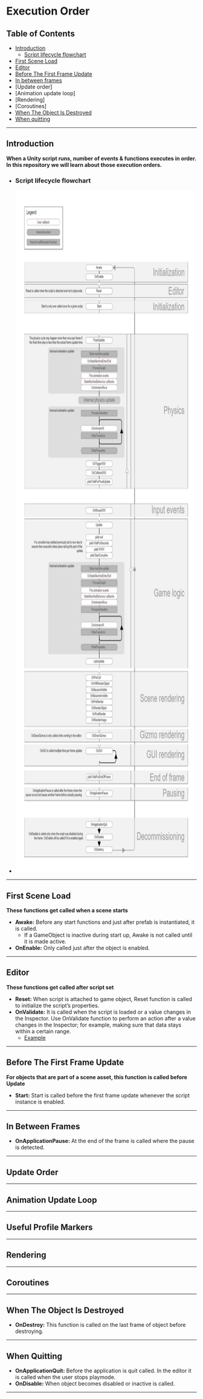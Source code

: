 # Execution Order

## Table of Contents

- [Introduction](#Introduction)
    - [Script lifecycle flowchart](#Script-lifecycle-flowchart)
- [First Scene Load](#First-Scene-Load)
- [Editor](#Editor)
- [Before The First Frame Update](#Before-The-First-Frame-Update)
- [In between frames](#in-between-frames)
- [Update order]
- [Animation update loop]
- [Rendering]
- [Coroutines]
- [When The Object Is Destroyed](#when-the-object-is-destroyed)
- [When quitting](#when-quitting)
---
## Introduction
**When a Unity script runs, number of events & functions executes in order. In this repository we will learn about those execution orders.**
- ### Script lifecycle flowchart
- <img src="images/execution-order-flowchart.png" width="800px" height="1800px">
---
## First Scene Load

**These functions get called when a scene starts**

- **Awake:** Before any start functions and just after prefab is instantiated, it is called.
    - If a GameObject is inactive during start up, Awake is not called until it is made active.
- **OnEnable:** Only called just after the object is enabled.
---
## Editor

**These functions get called after script set**

- **Reset:** When script is attached to game object, Reset function is called to initialize the script’s properties.
- **OnValidate:** It is called when the script is loaded or a value changes in the Inspector. Use OnValidate function to perform an action after a value changes in the Inspector; for example, making sure that data stays within a certain range.
    - [Example](https://www.youtube.com/watch?v=G4jVTBA49Rc)
---
## Before The First Frame Update

**For objects that are part of a scene asset, this function is called before Update**

- **Start:** Start is called before the first frame update whenever the script instance is enabled.
---
## In Between Frames

- **OnApplicationPause:** At the end of the frame is called where the pause is detected.
---
## Update Order

---
## Animation Update Loop

---
## Useful Profile Markers

---
## Rendering

---
## Coroutines

---
## When The Object Is Destroyed

- **OnDestroy:** This function is called on the last frame of object before destroying.
---
## When Quitting

- **OnApplicationQuit:** Before the application is quit called. In the editor it is called when the user stops playmode.
- **OnDisable:** When object becomes disabled or inactive is called.
---